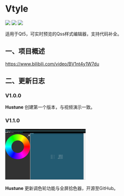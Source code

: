 # Vtyle
![](https://img.shields.io/badge/Version-1.1.0-green) ![](https://img.shields.io/badge/Creator-Hustune-99ddcc) ![](https://img.shields.io/badge/Fork-bullet46-99ddcc)

适用于Qt5，可实时预览的Qss样式编辑器，支持代码补全。

## 一、项目概述

https://www.bilibili.com/video/BV1nt4y1W7du


## 二、更新日志

### V1.0.0

**Hustune** 创建第一个版本，与视频演示一致。

### V1.1.0

<img src="README.assets/V1.1.0 GUI.jpg" alt="V1.1.0 GUI" style="zoom: 25%;" />

**Hustune** 更新调色轮功能与全屏拾色器，开源至GitHub。
